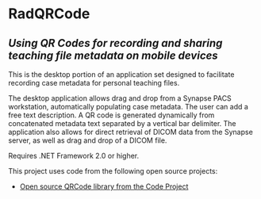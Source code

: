 # RadQRCode

## *Using QR Codes for recording and sharing teaching file metadata on mobile devices*
 
This is the desktop portion of an application set designed to facilitate recording case metadata for personal teaching files.

The desktop application allows drag and drop from a Synapse PACS workstation, automatically populating case metadata.  The user can add a free text description.  A QR code is generated dynamically from concatenated metadata text separated by a vertical bar delimiter.  The application also allows for direct retrieval of DICOM data from the Synapse server, as well as drag and drop of a DICOM file.

Requires .NET Framework 2.0 or higher.

This project uses code from the following open source projects:

* [Open source QRCode library from the Code Project](http://www.codeproject.com/Articles/20574/Open-Source-QRCode-Library)
    